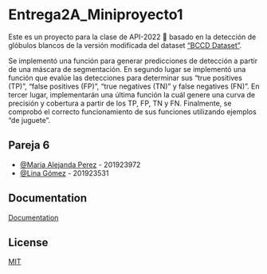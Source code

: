 # Entrega2A_Miniproyecto1

Este es un proyecto para la clase de API-2022 🔧
basado en la detección de glóbulos blancos de la 
versión modificada del dataset 
[“BCCD Dataset”](https://public.roboflow.com/object-detection/bccd).


Se implementó una función para generar predicciones de detección a partir de una máscara de segmentación. En segundo lugar se implementó una función que evalúe las detecciones para determinar sus “true positives (TP)”, “false positives (FP)”, “true negatives (TN)” y
false negatives (FN)”. En tercer lugar, implementarán una última función la cuál genere una curva
de precisión y cobertura a partir de los TP, FP, TN y FN. Finalmente, se comprobó el correcto
funcionamiento de sus funciones utilizando ejemplos “de juguete”.
## Pareja 6

- [@Maria Alejanda Perez](https://github.com/maperezp) - 201923972 
- [@Lina Gómez](https://github.com/Lina-go) - 201923531


## Documentation

[Documentation](https://www.overleaf.com/8756729622dxycxkjtjfhb)

## License

[MIT](https://choosealicense.com/licenses/mit/)

